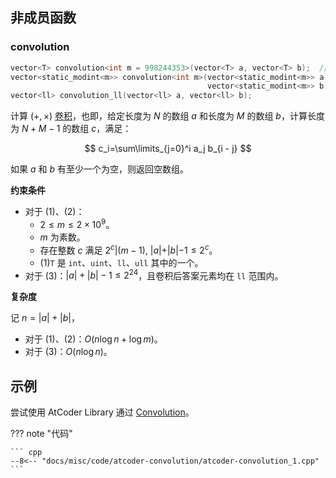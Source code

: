 ## 非成员函数

### convolution

```cpp
vector<T> convolution<int m = 998244353>(vector<T> a, vector<T> b);  // (1)
vector<static_modint<m>> convolution<int m>(vector<static_modint<m>> a,
                                            vector<static_modint<m>> b);  // (2)
vector<ll> convolution_ll(vector<ll> a, vector<ll> b);                    // (3)
```

计算 $(+, \times)$ [卷积](https://zh.wikipedia.org/wiki/%E5%8D%B7%E7%A7%AF)，也即，给定长度为 $N$ 的数组 $a$ 和长度为 $M$ 的数组 $b$，计算长度为 $N+M-1$ 的数组 $c$，满足：

$$
c_i=\sum\limits_{j=0}^i a_j b_{i - j}
$$

如果 $a$ 和 $b$ 有至少一个为空，则返回空数组。

**约束条件**

-   对于 (1)、(2)：
    -   $2\le m\le 2\times 10^9$。
    -   $m$ 为素数。
    -   存在整数 $c$ 满足 $2^c | (m-1),\ |a|+|b|-1\le 2^c$。
    -   (1)`T` 是 `int`、`uint`、`ll`、`ull` 其中的一个。
-   对于 (3)：$|a|+|b|-1\le 2^{24}$，且卷积后答案元素均在 `ll` 范围内。

**复杂度**

记 $n=|a|+|b|$，

-   对于 (1)、(2)：$O(n\log n + \log m)$。
-   对于 (3)：$O(n\log n)$。

## 示例

尝试使用 AtCoder Library 通过 [Convolution](https://atcoder.jp/contests/practice2/tasks/practice2_f)。

??? note "代码"
    

    ``` cpp
    --8<-- "docs/misc/code/atcoder-convolution/atcoder-convolution_1.cpp"
    ```
